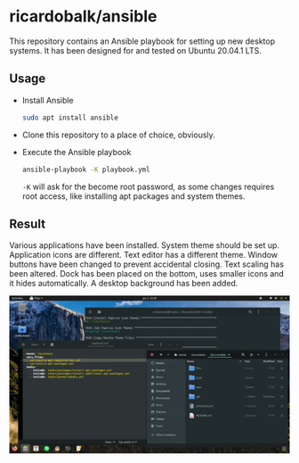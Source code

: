 # ricardobalk/ansible



This repository contains an Ansible playbook for setting up new desktop systems. It has been designed for and tested on Ubuntu 20.04.1 LTS.



## Usage

- Install Ansible

  ```sh
  sudo apt install ansible
  ```

- Clone this repository to a place of choice, obviously.

- Execute the Ansible playbook

  ```sh
  ansible-playbook -K playbook.yml
  ```

  `-K` will ask for the become root password, as some changes requires root access, like installing apt packages and system themes.



## Result

Various applications have been installed. System theme should be set up. Application icons are different. Text editor has a different theme. Window buttons have been changed to prevent accidental closing. Text scaling has been altered. Dock has been placed on the bottom, uses smaller icons and it hides automatically. A desktop background has been added.

![Result](files/result.png)